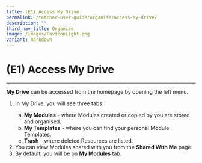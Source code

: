 ```yaml
---
title: (E1) Access My Drive
permalink: /teacher-user-guide/organise/access-my-drive/
description: ""
third_nav_title: Organise
image: /images/FaviconLight.png
variant: markdown
---
```

<h1>(E1) Access My Drive</h1>
<hr><p><strong>My Drive</strong> can be accessed from the homepage by opening the left menu.</p>
<ol>
<li>
<p>In My Drive, you will see three tabs:</p>
<ol style="list-style-type: lower-alpha;">
<li><strong>My Modules</strong> - where Modules created or copied by you are stored and organised.</li>
<li><strong>My Templates</strong> - where you can find your personal Module Templates.</li>
<li><strong>Trash</strong> - where deleted Resources are listed.</li>
</ol>
</li>
<li>You can view Modules shared with you from the <strong>Shared With Me</strong> page.</li>
<li>By default, you will be on <strong>My Modules</strong> tab.</li>
</ol>